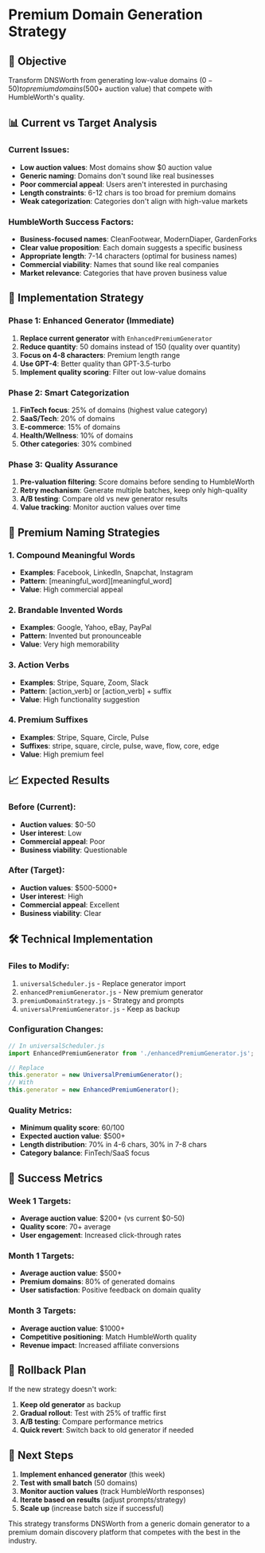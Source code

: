 # Premium Domain Generation Strategy

## 🎯 **Objective**
Transform DNSWorth from generating low-value domains ($0-50) to premium domains ($500+ auction value) that compete with HumbleWorth's quality.

## 📊 **Current vs Target Analysis**

### **Current Issues:**
- **Low auction values**: Most domains show $0 auction value
- **Generic naming**: Domains don't sound like real businesses
- **Poor commercial appeal**: Users aren't interested in purchasing
- **Length constraints**: 6-12 chars is too broad for premium domains
- **Weak categorization**: Categories don't align with high-value markets

### **HumbleWorth Success Factors:**
- **Business-focused names**: CleanFootwear, ModernDiaper, GardenForks
- **Clear value proposition**: Each domain suggests a specific business
- **Appropriate length**: 7-14 characters (optimal for business names)
- **Commercial viability**: Names that sound like real companies
- **Market relevance**: Categories that have proven business value

## 🚀 **Implementation Strategy**

### **Phase 1: Enhanced Generator (Immediate)**
1. **Replace current generator** with `EnhancedPremiumGenerator`
2. **Reduce quantity**: 50 domains instead of 150 (quality over quantity)
3. **Focus on 4-8 characters**: Premium length range
4. **Use GPT-4**: Better quality than GPT-3.5-turbo
5. **Implement quality scoring**: Filter out low-value domains

### **Phase 2: Smart Categorization**
1. **FinTech focus**: 25% of domains (highest value category)
2. **SaaS/Tech**: 20% of domains
3. **E-commerce**: 15% of domains
4. **Health/Wellness**: 10% of domains
5. **Other categories**: 30% combined

### **Phase 3: Quality Assurance**
1. **Pre-valuation filtering**: Score domains before sending to HumbleWorth
2. **Retry mechanism**: Generate multiple batches, keep only high-quality
3. **A/B testing**: Compare old vs new generator results
4. **Value tracking**: Monitor auction values over time

## 🎨 **Premium Naming Strategies**

### **1. Compound Meaningful Words**
- **Examples**: Facebook, LinkedIn, Snapchat, Instagram
- **Pattern**: [meaningful_word][meaningful_word]
- **Value**: High commercial appeal

### **2. Brandable Invented Words**
- **Examples**: Google, Yahoo, eBay, PayPal
- **Pattern**: Invented but pronounceable
- **Value**: Very high memorability

### **3. Action Verbs**
- **Examples**: Stripe, Square, Zoom, Slack
- **Pattern**: [action_verb] or [action_verb] + suffix
- **Value**: High functionality suggestion

### **4. Premium Suffixes**
- **Examples**: Stripe, Square, Circle, Pulse
- **Suffixes**: stripe, square, circle, pulse, wave, flow, core, edge
- **Value**: High premium feel

## 📈 **Expected Results**

### **Before (Current):**
- **Auction values**: $0-50
- **User interest**: Low
- **Commercial appeal**: Poor
- **Business viability**: Questionable

### **After (Target):**
- **Auction values**: $500-5000+
- **User interest**: High
- **Commercial appeal**: Excellent
- **Business viability**: Clear

## 🛠️ **Technical Implementation**

### **Files to Modify:**
1. `universalScheduler.js` - Replace generator import
2. `enhancedPremiumGenerator.js` - New premium generator
3. `premiumDomainStrategy.js` - Strategy and prompts
4. `universalPremiumGenerator.js` - Keep as backup

### **Configuration Changes:**
```javascript
// In universalScheduler.js
import EnhancedPremiumGenerator from './enhancedPremiumGenerator.js';

// Replace
this.generator = new UniversalPremiumGenerator();
// With
this.generator = new EnhancedPremiumGenerator();
```

### **Quality Metrics:**
- **Minimum quality score**: 60/100
- **Expected auction value**: $500+
- **Length distribution**: 70% in 4-6 chars, 30% in 7-8 chars
- **Category balance**: FinTech/SaaS focus

## 🎯 **Success Metrics**

### **Week 1 Targets:**
- **Average auction value**: $200+ (vs current $0-50)
- **Quality score**: 70+ average
- **User engagement**: Increased click-through rates

### **Month 1 Targets:**
- **Average auction value**: $500+
- **Premium domains**: 80% of generated domains
- **User satisfaction**: Positive feedback on domain quality

### **Month 3 Targets:**
- **Average auction value**: $1000+
- **Competitive positioning**: Match HumbleWorth quality
- **Revenue impact**: Increased affiliate conversions

## 🔄 **Rollback Plan**

If the new strategy doesn't work:
1. **Keep old generator** as backup
2. **Gradual rollout**: Test with 25% of traffic first
3. **A/B testing**: Compare performance metrics
4. **Quick revert**: Switch back to old generator if needed

## 📝 **Next Steps**

1. **Implement enhanced generator** (this week)
2. **Test with small batch** (50 domains)
3. **Monitor auction values** (track HumbleWorth responses)
4. **Iterate based on results** (adjust prompts/strategy)
5. **Scale up** (increase batch size if successful)

This strategy transforms DNSWorth from a generic domain generator to a premium domain discovery platform that competes with the best in the industry.
